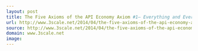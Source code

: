 ```yaml
---
layout: post
title: The Five Axioms of the API Economy Axiom #1— Everything and Everyone will be API enabled
url: http://www.3scale.net/2014/04/the-five-axioms-of-the-api-economy-axiom-1/
source: http://www.3scale.net/2014/04/the-five-axioms-of-the-api-economy-axiom-1/
domain: www.3scale.net
image: 
---
```


